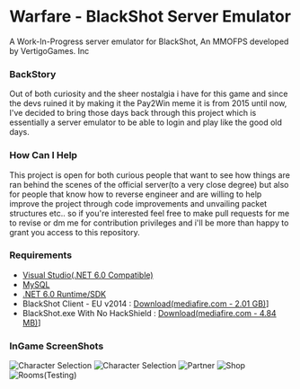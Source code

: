 # Warfare - BlackShot Server Emulator

A Work-In-Progress server emulator for BlackShot, An MMOFPS developed by VertigoGames. Inc

### BackStory
Out of both curiosity and the sheer nostalgia i have for this game and since the devs ruined it by making it the Pay2Win meme it is from 2015 until now, I've decided to bring those days back through this project which is essentially a server emulator to be able to login and play like the good old days.

### How Can I Help
This project is open for both curious people that want to see how things are ran behind the scenes of the official server(to a very close degree) but also for people that know how to reverse engineer and are willing to help improve the project through code improvements and unvailing packet structures etc.. so if you're interested feel free to make pull requests for me to revise or dm me for contribution privileges and i'll be more than happy to grant you access to this repository.

### Requirements
* [Visual Studio(.NET 6.0 Compatible)](https://visualstudio.microsoft.com/downloads/)
* [MySQL](https://www.mysql.com/)
* [.NET 6.0 Runtime/SDK](https://dotnet.microsoft.com/en-us/download/dotnet/6.0)
* BlackShot Client - EU v2014 : [Download(mediafire.com - 2.01 GB)](https://www.mediafire.com/file/cso7x9vs0zcl668/BS2014Client.zip/file)]
* BlackShot.exe With No HackShield : [Download(mediafire.com - 4.84 MB)](https://www.mediafire.com/file/63fsv8tmvly5vjg/blackshot.exe/file)]

### InGame ScreenShots
![Character Selection](https://i.ibb.co/6Zj1sBn/Screen-Shot0805164537.jpg)
![Character Selection](https://i.ibb.co/sRgqXfj/Screen-Shot0805164540.jpg)
![Partner](https://cdn.discordapp.com/attachments/942414761105178634/957243551815704616/unknown.png)
![Shop](https://cdn.discordapp.com/attachments/889253697664741428/939891320779051028/ScreenShot1224125357.png)
![Rooms(Testing)](https://cdn.discordapp.com/attachments/889253697664741428/939891192013922335/ScreenShot1226135329.png)

